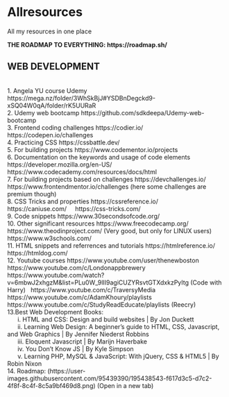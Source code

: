 # Allresources
<p>All my resources in one place
<p><b> THE ROADMAP TO EVERYTHING: https://roadmap.sh/</b>
<p><b><h2>WEB DEVELOPMENT</h1></b>
<br>
1. Angela YU course Udemy   https://mega.nz/folder/3WhSkBjJ#YSDBnDegckd9-xSQ04W0qA/folder/rK5UURaR
<br>
2. Udemy web bootcamp   https://github.com/sdkdeepa/Udemy-web-bootcamp
<br>
3. Frontend coding challenges   https://codier.io/ &nbsp https://codepen.io/challenges
<br>
4. Practicing CSS   https://cssbattle.dev/
<br>
5. For building projects   https://www.codementor.io/projects
<br>
6. Documentation on the keywords and usage of code elements   https://developer.mozilla.org/en-US/   &nbsp https://www.codecademy.com/resources/docs/html
<br>
7. For building projects based on challenges   https://devchallenges.io/   &nbsp  https://www.frontendmentor.io/challenges (here some challenges are premium though)
<br>
8. CSS Tricks and properties https://cssreference.io/ &nbsp &nbsp https://caniuse.com/  &nbsp &nbsp  https://css-tricks.com/  
<br>
9. Code snippets https://www.30secondsofcode.org/
<br>
10. Other significant resources  https://www.freecodecamp.org/  &nbsp https://www.theodinproject.com/ (Very good, but only for LINUX users) &nbsp https://www.w3schools.com/ &nbsp 
<br>
11. HTML snippets and referrences and tutorials https://htmlreference.io/ &nbsp https://htmldog.com/
<br>
12. Youtube courses https://www.youtube.com/user/thenewboston &nbsp https://www.youtube.com/c/Londonappbrewery &nbsp https://www.youtube.com/watch?v=6mbwJ2xhgzM&list=PLu0W_9lII9agiCUZYRsvtGTXdxkzPyItg (Code with Harry) &nbsp https://www.youtube.com/c/TraversyMedia &nbsp https://www.youtube.com/c/AdamKhoury/playlists &nbsp https://www.youtube.com/c/StudyReadEducate/playlists (Reecry)
<br>
13.Best Web Development Books:<br>
&nbsp &nbsp &nbsp i. HTML and CSS: Design and build websites | By Jon Duckett<br>
&nbsp &nbsp &nbsp ii. Learning Web Design: A beginner’s guide to HTML, CSS, Javascript, and Web Graphics | By Jennifer Niederst Robbins<br>
&nbsp &nbsp &nbsp iii. Eloquent Javascript | By Marijn Haverbake<br>
&nbsp &nbsp &nbsp iv. You Don’t Know JS | By Kyle Simpson<br>
&nbsp &nbsp &nbsp v. Learning PHP, MySQL & JavaScript: With jQuery, CSS & HTML5 | By Robin Nixon<br>
14. Roadmap: (https://user-images.githubusercontent.com/95439390/195438543-f617d3c5-d7c2-4f8f-8c4f-8c5a9bf469d8.png) (Open in a new tab)
